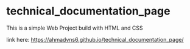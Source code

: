 # technical_documentation_page
This is a simple Web Project build with HTML and CSS
 
 link here: https://ahmadvns6.github.io/technical_documentation_page/
